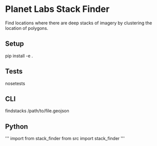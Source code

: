 # Planet Labs Stack Finder #

Find locations where there are deep stacks of imagery by clustering the location of polygons. 

## Setup ##
pip install -e .

## Tests ##
nosetests

## CLI ##
findstacks /path/to/file.geojson 

## Python ##
'''
import from stack_finder
from src import stack_finder
'''